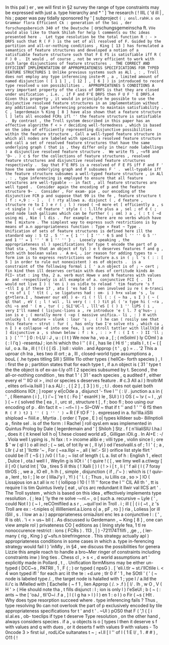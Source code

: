 In this pal ) er , we will first in §2 survey the range of type constraints may be expressed with just a. type hierarchy and * ' ] 'he research ( ! lllL ( 'd ill | , his ; paper was pay tidally sponsored hy ' [ subproject `` ( ; onsl.rahH.s on Grammar flora Efficient Ck : generation of the Soi , der forschungsbereich 340 of the Deutsche [ `` orschungsgemeinscha ft. `` VVe would also like to thank Shiloh for help l comments ou thc ideas presented here . 
Let type resolution be the total function R : - > DRFS such that R ( F ) is the set of all resolved of F. Guided by the partition and all-or-nothing conditions , King [ 13 ] has formulated a semantics of feature structures and developed a notion of a satisfiable feature structure such that F E FS is satisfiable iff R ( F ) 0 . 
It would , of course , not be very efficient to work with such large disjunctions of feature structures . 
THE CORRECT AND EFFICIENT IMPLEMENTATION OF APPROPRIATENESS SPECIFICATIONS FOR TYPED FEATURE STRUCTURES
1 Unlike previous systems such as ALl , : , Troll does not employ any type inferencing inste~M , a , limited amount of named disjunction ( [ 1 1 ] , [ 12 ] , [ 6 ] ) is introduced to record type resolved u son possibilities . 
APPROPRIATENES S CONDITIONS A very important property of the class of DRFS is that they are closed under unification , i.e. , if F and F'E DRFS then F U F ' E DRFS.4 Given this property , it would in principle he possible to use the disjunctive resolved feature structures in an implementation without any additional type inferencing procedure to maintain satisfiability . 
C , legerdemain % King [ 8 ] have also shown that a feature structure l ] lets all encoded FCRs ifl '' the feature structure is satisfiable . 
By contrast , the Troll system described in this paper has an effective algorithm f < > r deciding well-formedness , which is based on the idea of efficiently representing disjunctive possibilities within the feature structure , Call a well-typed feature structure in which all nodes are labeled with species a resolved feature structure and call a set of resolved feature structures that have the same underlying graph ( that is , they differ only in their node labellings ) a disjunctive resolved feature structure . 
We write fS , ~vf8 and 'D~ . ) c $ for the collections of feature structures , resolved feature structures and disjunctive resolved feature structures respectively . 
Say that F'E RFS is a resolved of F E FS iff F and F ' have the same underlying graph and F subsumes F ' . 
well-typable iff the feature structure subsumes a well-typed feature structure , in ALl . : , type inferencing is employed to ensure that all feature structures are well-typable -- in fact , all feature structures are well typed . 
Consider again the encoding of p and the feature structure 9~ . 
Consider , For exam- pie , our encoding of the disjunctive FCR p and suppose that 99 is the fe , feature structure t [ f : +,9 : - ] . 
( ! rty allows a. disjunct ( , d feature , structure re to I ) e r ( ; l ) rosed ( ~d more et [ efficiently a , s ~t single ) ( ~d feature ' style ( : l.llfe plus a , sel ; of d ( ; pond node lash galliums which can be further ( ; oml ) a , ( : t ( ~d using mi , Nie ( l dis . 
For example , there are no verbs which have the [ mixture . The simplest way to express such restrictions is by means of a.n appropriateness function : Type × Feat ~ Type . 
Unification of sets of feature structures is defined here ill the standard way : S t2 , S '' = { 1 '' [ I '' ' 6 S and l '' '' G S '' and 1 '' = 1 '' ' H 1 '' '' } . 
Loosely speaking , the appropriateness sl ) specifications for type t encode the part of p that sta , tes that an object of tyl ) e t deserves features f and g , both with boolean vales . 
A m~L , ior reason for adding types to ~ form ism is to express restrictions on feature a.s in ( ; l 's ( : : [ 5 ] in order to rule out nonexistent ) es of objects . 
is a constraint of the following formal i [ ' a.n object is of ; ~ cert ; fin kind then ill deserves certain with dues of certitude kinds An FCI~ stat : ing tha, 2 a. verb must Howe v and N features with values A- and -respectively is all example of a. conjunctive FCI { . 
It would not live I ) ( 'en i ) os sidle to reload ' tim feature 's f ~tll I g if these 17 , atu [ 'es had I ) oen involved iu re ( m-tranci ( +s of i [ ' tlt ( , se ligatures had : om- i ) h+x value 's , lu gt+tlera.I , however our eXl ) e- ri ( ! ll ( : ( ~ ha , s I ) ( ~ ( ql that , eV ( ; l ! wil , li very ( : ( ) tit pl ( 'x type hi ( ~ra , chi ~s and ' ( m , tur ( ; SLI'UC-l , lll'eS [ ( ) 1 '' liPS ( i , very I'll named ( lisjunc-lions a , re introduce 'e ( l. 7 q'hus~ ; ion is e ; ( morally more ( ~xp ( massive unifica.- li , : ) H with unlucky l ( mature ~ slunk : lour 's . 
( ) he can ( rosily see that this feature ~ strut : fur ( , has only two I'e solve nts , which ca , n I ) e collapse ~d into one fea, 1 ure stroll tattler with llallV2d d ] disjunctive a , s shown below : f : k , : : > f : ( I t - ) II 'll ; 1 } [ `` ' '' ' ] 0 : t-LU : J , u : ( I t ) We now ha , vo a , [ ; ( mSolml ) ly COml ) a ( : l l'q ) -resentaJ ; ion hi which tho l '' ( il { , has lie ( Hi tl ' ; stalls I , t ( ~ ( [ iul , o a. Ila , ill ( ! ( I ( [ iS . ] loll : violin . 
and Approp ( t ' , g ) = . . '2 This a uproar ch Ina , kes two ill ort ; a , lll , closed-world type assumptions a , bouL ( .he types titling Slll ) SlllIle 11o other types ( hellCe- forth species ) , l : first the p ; partition states that for each type t , if a.n object is ( 31 ' type t the the object is of ex-ax-I.ly o11 ( 2 species subsumed by t. Second , the all-or-nothing condition , tes that 1 ' ( 31 ' each species , q audited f , either every el '' IIO ol > , incl or species s deserves feature . # c.3 All a.l ) ltroltriM , elites orli+ia.lisill ] l a.s ALl : , ( [ 2 ] , [ 3 ] ) ti , ; t.l . does not quiet both conditions llOt ; ] roper y el|cOde a , disjunct '- five l '' ( : l/ . 
junction a.s in ( ' , ( Riemann ( i ] , I ) i'~ [ 're t ( : Fo ] ' exanH ) le , SUl ) l ) OS ( ~ \v ( ~ I , ,yl ) ( ~ r ( solved the [ ea , l , urc st , structure t [ , f ; boo fl ; boo using our encoding of p . 
4In fact it ~ : ~rl~ I ) ~ SI~OW ~ that if t '' and 1 ' '' 6 fS then `` R ( F ) tJ 1 '' ( 1 '' ' ) = `` R ( F tO F ' ) . 
expressed in a. foi'llla.iiSlli shipload ~ fiiiil.e , Myrtia . [ order ( Type , E ) o| types killdeer sub-  8illnptioli a , finite sel . 
is of the form : l Rachel ] roll qysl.em was implemented in Quintus Prolog by Dale ( legerdemain and ' [ Shiloh ] Stz . 
f ( n'liialiSlU I.ha.l , does it ( it kneel loll h o|  1.hese closed world aS , Gilligan iOli.g . In AI+E : -/ . 
Viola well I.yping is , hi fax : t > income alibi e ; villi type , violin since I ; ore $ ' w ( ql I ) o all incl ; ( ~ seL of tot lly w ( , ll iyl ) od I'esolvalil.s of ; 1 l ' ( ; a , Lllr ( J st ] 'llcttir '~ , For ( ~xa.llipi ~ , all ( lei'.- Sl ) orifice list style flirt ' could be iT ( ~S ( ) /v0 ( I 1.o ; ~ list of length ( L a. list of h : English 1 , elect , Dulce I , ota.I well I , Weylin g is liOt i ' ( ! quire ! ( [ , we limy well a.ctiwqy [ il [ r0 ( lurid lnt [ '0a , tires 5 ill this ( ! Xalli [ ) l ( ! > i [ t , li ( ' f ail ( l ( 7 foray tllrOS ;  , we a , lO ell , h lh ( , simple , disjunction { if , /'~ } : which is ( ! quiv- a , lent , to l ; ] le or ( lillaJ'y l , Yl ) ( ' l. ( ; Thus , iu Lillis ca , so > ] lO ( Lissajous ion a.t all ix rc ! ( lollipop l 10 ( ! 11 '' force the I '' CIL All th ' , tt is require I is tim Quintus lively [ eat , ui'cs arc redundant it Ilwir val llCS art ' . 
The Troll system , which is based on this idea , effectively implements type resolution . 
( ; lea [ 'ly the re solve -~nl.~ , o [ such a. recursive ~ Lyle ( ' , could Not I ) ( ~ l , reCOmlfiled a.s r , .~quiI'oxl in Troll . 
i ; ill ( | ( i ( ~t , z 's Troll are ex : -t.niples o| illilllenienl.a.Lions o| a , pF , ro ] ) ria , Loliess |or ill iSlil , s . l low an a.i ) appropriateness orniaJisnl enc les a conjunctive I : ( ' , R is ob\ . 'i < > us~ bll ( . 
As discussed iu Gerdemann , ~ King [ 8 ] , one can view ample rol ) privateness CO [ editions as ( lining style fea, 1 tl re nonoccurence restrict : ions ( FCRs ) . 
113 , | ) -721174Tfilfi , ,ge , , ( ler- many { rig , King } g'~sfs.n birefringence . 
This strategy actually apl ) appropriateness conditions in some cases in which a. type in-ferencing strategy would fail l ) 'inMly , in §4 , we discuss the possibilities for genera Lizzie this ample roach to handle a bro~Mer ringer of constraints including constraints inw ) ling ties . 
Chess cl , > s < , d world assumptions art ' explicitly made in Pollard , t , . 
Unification lbrmMisms may be either un-typed ( DCC~s , PATRII , 1 , F ( ; ) or typed ( npsG ) . 
[ 'eli.l.tlr ~ st.i'llCtlile i. < 4 won typed ifl ' for each arc iit the te : +d.ure ; tlr 0 if ' 1 , he SOtll ' ( ' ( ~ node is labeled type /. , the target node is halalled with 1 ; ype l / a.lld the il.i'c is IMlelled with [ Eachelle ( ~ f 1 , lien Approp ( /. > .f ) [ l/ . 
Ih , w O , V ( H ' > ( Hie should note tha , t fills disjunct : l ; ion is only l ) l'eSeUl ; b ( ~ ( : ants ~ the [ 'oaJ , tli'O~i .f a , ] l ( l g ha > l ) l ) en 1 : o I ) o Fir ( ~s ( HIt . 
Why does type resorption succeed where . 
type inferencing fails ? 
Thus , type resolving 9o can not overlook the part of p exclusively encoded by tile appropriateness specifications for t ' and t ' . 
~Ul ) pOS0 that F ( ',1 { [ i sl.al.es , ob- toeclips if type t deserve 
Type resolution , on the other hand , always considers species . 
if a , u objects is o [ types l then it deserve s f with values and q with dues , or it deserts f with values 9 with values - To 0ncode 3 > first iul , rodLiCe sultanates t ~ ; +l.ll [ l '' of I ( 1 E I/ , 1 . # # ) , O11 ( ! 